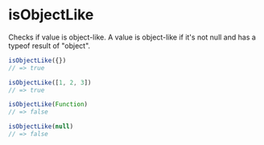 # isObjectLike

Checks if value is object-like. A value is object-like if it's not null and has a typeof result of "object".

```ts
isObjectLike({})
// => true

isObjectLike([1, 2, 3])
// => true

isObjectLike(Function)
// => false

isObjectLike(null)
// => false
```
